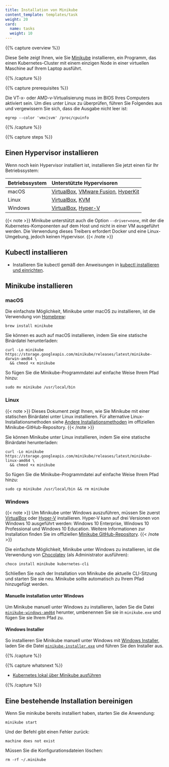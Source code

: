 ```yaml
---
title: Installation von Minikube
content_template: templates/task
weight: 20
card:
  name: tasks
  weight: 10
---
```


{{% capture overview %}}

Diese Seite zeigt Ihnen, wie Sie [Minikube](/docs/tutorials/hello-minikube) installieren, ein Programm, das einen Kubernetes-Cluster mit einem einzigen Node in einer virtuellen Maschine auf Ihrem Laptop ausführt.

{{% /capture %}}

{{% capture prerequisites %}}

Die VT-x- oder AMD-v-Virtualisierung muss im BIOS Ihres Computers aktiviert sein. Um dies unter Linux zu überprüfen, führen Sie Folgendes aus und vergewissern Sie sich, dass die Ausgabe nicht leer ist:
```shell
egrep --color 'vmx|svm' /proc/cpuinfo
```

{{% /capture %}}

{{% capture steps %}}

## Einen Hypervisor installieren

Wenn noch kein Hypervisor installiert ist, installieren Sie jetzt einen für Ihr Betriebssystem:

Betriebssystem | Unterstützte Hypervisoren
:----------------|:---------------------
macOS | [VirtualBox](https://www.virtualbox.org/wiki/Downloads), [VMware Fusion](https://www.vmware.com/products/fusion), [HyperKit](https://github.com/moby/hyperkit)
Linux | [VirtualBox](https://www.virtualbox.org/wiki/Downloads), [KVM](http://www.linux-kvm.org/)
Windows | [VirtualBox](https://www.virtualbox.org/wiki/Downloads), [Hyper-V](https://msdn.microsoft.com/en-us/virtualization/hyperv_on_windows/quick_start/walkthrough_install)

{{< note >}}
Minikube unterstützt auch die Option `--driver=none`, mit der die Kubernetes-Komponenten auf dem Host und nicht in einer VM ausgeführt werden. Die Verwendung dieses Treibers erfordert Docker und eine Linux-Umgebung, jedoch keinen Hypervisor.
{{< /note >}}

## Kubectl installieren

* Installieren Sie kubectl gemäß den Anweisungen in [kubectl installieren und einrichten](/docs/tasks/tools/install-kubectl/).

## Minikube installieren

### macOS

Die einfachste Möglichkeit, Minikube unter macOS zu installieren, ist die Verwendung von [Homebrew](https://brew.sh):

```shell
brew install minikube
```

Sie können es auch auf macOS installieren, indem Sie eine statische Binärdatei herunterladen:

```shell
curl -Lo minikube https://storage.googleapis.com/minikube/releases/latest/minikube-darwin-amd64 \
  && chmod +x minikube
```

So fügen Sie die Minikube-Programmdatei auf einfache Weise Ihrem Pfad hinzu:

```shell
sudo mv minikube /usr/local/bin
```

### Linux

{{< note >}}
Dieses Dokument zeigt Ihnen, wie Sie Minikube mit einer statischen Binärdatei unter Linux installieren. Für alternative Linux-Installationsmethoden siehe [Andere Installationsmethoden](https://github.com/kubernetes/minikube#other-ways-to-install) im offiziellen Minikube-GitHub-Repository.
{{< /note >}}

Sie können Minikube unter Linux installieren, indem Sie eine statische Binärdatei herunterladen:

```shell
curl -Lo minikube https://storage.googleapis.com/minikube/releases/latest/minikube-linux-amd64 \
  && chmod +x minikube
```

So fügen Sie die Minikube-Programmdatei auf einfache Weise Ihrem Pfad hinzu:

```shell
sudo cp minikube /usr/local/bin && rm minikube
```

### Windows

{{< note >}}
Um Minikube unter Windows auszuführen, müssen Sie zuerst [VirtualBox](https://www.virtualbox.org/) oder [Hyper-V](https://docs.microsoft.com/en-us/virtualization/hyper-v-on-windows/quick-start/enable-hyper-v) installieren. Hyper-V kann auf drei Versionen von Windows 10 ausgeführt werden: Windows 10 Enterprise, Windows 10 Professional und Windows 10 Education. Weitere Informationen zur Installation finden Sie im offiziellen [Minikube GitHub-Repository](https://github.com/kubernetes/minikube/#installation).
{{< /note >}}

Die einfachste Möglichkeit, Minikube unter Windows zu installieren, ist die Verwendung von [Chocolatey](https://chocolatey.org/) (als Administrator ausführen):

```shell
choco install minikube kubernetes-cli
```

Schließen Sie nach der Installation von Minikube die aktuelle CLI-Sitzung und starten Sie sie neu. Minikube sollte automatisch zu Ihrem Pfad hinzugefügt werden.

#### Manuelle installation unter Windows

 Um Minikube manuell unter Windows zu installieren, laden Sie die Datei [`minikube-windows-amd64`](https://github.com/kubernetes/minikube/releases/latest) herunter, umbenennen Sie sie in `minikube.exe` und fügen Sie sie Ihrem Pfad zu.

#### Windows Installer

So installieren Sie Minikube manuell unter Windows mit [Windows Installer](https://docs.microsoft.com/en-us/windows/desktop/msi/windows-installer-portal), laden Sie die Datei [`minikube-installer.exe`](https://github.com/kubernetes/minikube/releases/latest) und führen Sie den Installer aus.

{{% /capture %}}

{{% capture whatsnext %}}

* [Kubernetes lokal über Minikube ausführen](/docs/setup/minikube/)

{{% /capture %}}

## Eine bestehende Installation bereinigen

Wenn Sie minikube bereits installiert haben, starten Sie die Anwendung:
```shell
minikube start
```

Und der Befehl gibt einen Fehler zurück:
```shell
machine does not exist
```

Müssen Sie die Konfigurationsdateien löschen:
```shell
rm -rf ~/.minikube
```
